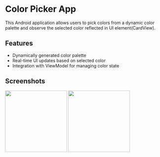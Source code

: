 # Color Picker App

This Android application allows users to pick colors from a dynamic color palette and observe the selected color reflected in UI element(CardView).

## Features

- Dynamically generated color palette
- Real-time UI updates based on selected color
- Integration with ViewModel for managing color state

## Screenshots

<img src="app/src/main/res/drawable/screenshot01.png" width="200" /> <img src="app/src/main/res/drawable/screenshot02.png" width="200" /> 
